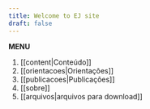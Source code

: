 ```yaml
---
title: Welcome to EJ site
draft: false
---
```


**MENU**

1) [[content|Conteúdo]]
2) [[orientacoes|Orientações]]
3) [[publicacoes|Publicações]]
4) [[sobre]]
5) [[arquivos|arquivos para download]]
